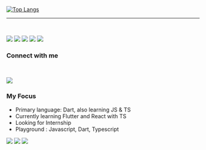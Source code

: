 <!-- ![Danar Putra github stats](https://github-readme-stats.vercel.app/api?username=pradana4648&show_icons=true) -->
[![Top Langs](https://github-readme-stats.vercel.app/api/top-langs/?username=pradana4648&layout=compact&theme=jolly)](https://github.com/anuraghazra/github-readme-stats)

---
<!-- [![Wakatime Status](https://github-readme-stats.vercel.app/api/wakatime?username=@pradana4648)](https://github.com/anuraghazra/github-readme-stats) -->

<br>

<!-- ## My Background

*Hello there, my name is Danar Putra Pradana. <br>
I am a student majoring in Information Management, located in Indonesia, to be more precise at Gunadarma University.
Currently I'm learning about how to create Android applications with the Flutter framework and sometimes also learning about Front End.*

<br>
-->
<p>
<img src="https://img.shields.io/badge/Flutter%20-%2302569B.svg?&style=for-the-badge&logo=Flutter&logoColor=white&color=black" /> 
<img src="https://img.shields.io/badge/sqlite-%2307405e.svg?&style=for-the-badge&logo=sqlite&logoColor=white&color=black"/>
<img src="https://img.shields.io/badge/dart-%230175C2.svg?&style=for-the-badge&logo=dart&logoColor=white&color=black"/>
<img src="https://img.shields.io/badge/vue-js.svg?&style=for-the-badge&logo=vuedotjs&logoColor=white&color=black"/>
<img src="https://img.shields.io/badge/mongodb-logo.svg?&style=for-the-badge&logo=mongodb&logoColor=white&color=black"/>  
<!-- <img src="./icons/vuejs.svg"/> -->
</p>


### Connect with me

<br>

[<img src="https://img.shields.io/badge/linkedin-logo.svg?style=for-the-badge&logo=linkedin&logoColor=white&color=informational"/>](https://www.linkedin.com/in/danar-p-530197108/)

### My Focus
* Primary language: Dart, also learning JS & TS
* Currently learning Flutter and React with TS
* Looking for Internship 
* Playground : Javascript, Dart, Typescript

<p>
  <img src="https://img.shields.io/badge/zorin-logo.svg?&style=for-the-badge&logo=zorin&logoColor=white&color=important"/>  
  <img src="https://img.shields.io/badge/windows-logo.svg?&style=for-the-badge&logo=windows&logoColor=white&color=important"/>  
  <img src="https://img.shields.io/badge/terminal-logo.svg?&style=for-the-badge&logo=windowsterminal&logoColor=white&color=important"/>  
</p>
<!-- ![Visitor Count](https://profile-counter.glitch.me/danarputra4648/count.svg) -->



